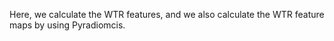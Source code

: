 Here, we calculate the WTR features, and we also calculate the WTR feature maps by using Pyradiomcis.
